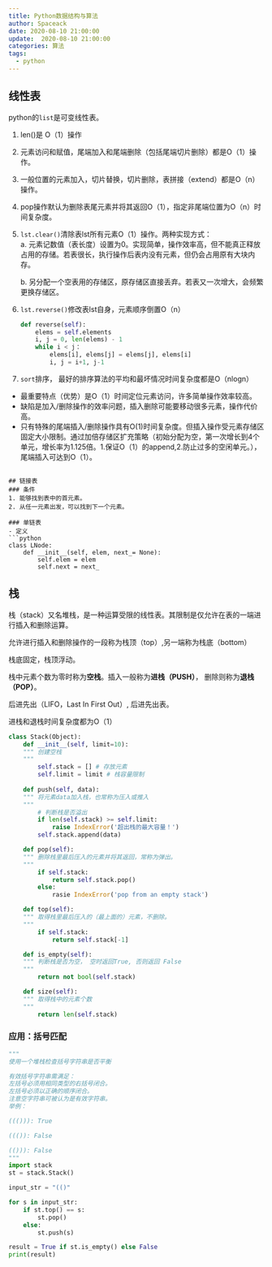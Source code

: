 ```yaml
---
title: Python数据结构与算法
author: Spaceack
date: 2020-08-10 21:00:00
update:  2020-08-10 21:00:00
categories: 算法
tags: 
  - python 
---
```


## 线性表
python的`list`是可变线性表。
1. len()是 O（1）操作
2. 元素访问和赋值，尾端加入和尾端删除（包括尾端切片删除）都是O（1）操作。
3. 一般位置的元素加入，切片替换，切片删除，表拼接（extend）都是O（n）操作。
4. pop操作默认为删除表尾元素并将其返回O（1），指定非尾端位置为O（n）时间复杂度。

5. `lst.clear()`清除表lst所有元素O（1）操作。两种实现方式：  
   a. 元素记数值（表长度）设置为0。实现简单，操作效率高，但不能真正释放占用的存储。若表很长，执行操作后表内没有元素，但仍会占用原有大块内存。
   
   b. 另分配一个空表用的存储区，原存储区直接丢弃。若表又一次增大，会频繁更换存储区。

6. `lst.reverse()`修改表lst自身，元素顺序倒置O（n）
    ```python
    def reverse(self):
        elems = self.elements
        i, j = 0, len(elems) - 1
        while i < j：
            elems[i], elems[j] = elems[j], elems[i]
            i, j = i+1, j-1
    ```
7. `sort`排序， 最好的排序算法的平均和最坏情况时间复杂度都是O（nlogn）

- 最重要特点（优势）是O（1）时间定位元素访问，许多简单操作效率较高。
- 缺陷是加入/删除操作的效率问题，插入删除可能要移动很多元素，操作代价高。
- 只有特殊的尾端插入/删除操作具有O(1)时间复杂度。但插入操作受元素存储区固定大小限制。通过加倍存储区扩充策略（初始分配为空，第一次增长到4个单元，增长率为1.125倍。1.保证O（1）的append,2.防止过多的空闲单元。），尾端插入可达到O（1）。

```

## 链接表
### 条件
1. 能够找到表中的首元素。
2. 从任一元素出发，可以找到下一个元素。

### 单链表
- 定义
```python
class LNode:
    def __init__(self, elem, next_= None):
        self.elem = elem
        self.next = next_
```

## 栈

栈（stack）又名堆栈，是一种运算受限的线性表。其限制是仅允许在表的一端进行插入和删除运算。

允许进行插入和删除操作的一段称为栈顶（top）,另一端称为栈底（bottom）

栈底固定，栈顶浮动。

栈中元素个数为零时称为**空栈**。插入一般称为**进栈（PUSH）**， 删除则称为**退栈（POP）**。

后进先出（LIFO，Last In First Out）, 后进先出表。

进栈和退栈时间复杂度都为O（1）

```python
class Stack(Object):
    def __init__(self, limit=10):
    """ 创建空栈
    """
        self.stack = [] # 存放元素
        self.limit = limit # 栈容量限制
    
    def push(self, data):
    """ 将元素data加入栈，也常称为压入或推入
    """
        # 判断栈是否溢出
        if len(self.stack) >= self.limit:
            raise IndexError('超出栈的最大容量！')
        self.stack.append(data)

    def pop(self):
    """ 删除栈里最后压入的元素并将其返回，常称为弹出。
    """
        if self.stack:
            return self.stack.pop()
        else:
            rasie IndexError('pop from an empty stack')

    def top(self):
    """ 取得栈里最后压入的（最上面的）元素，不删除。
    """
        if self.stack:
            return self.stack[-1]

    def is_empty(self):
    """ 判断栈是否为空， 空时返回True, 否则返回 False
    """
        return not bool(self.stack)

    def size(self):
    """ 取得栈中的元素个数
    """
        return len(self.stack) 

```

### 应用：括号匹配

```python
"""
使用一个堆栈检查括号字符串是否平衡

有效括号字符串需满足：
左括号必须用相同类型的右括号闭合。
左括号必须以正确的顺序闭合。
注意空字符串可被认为是有效字符串。
举例：

((())): True

((()): False

(())): False
"""
import stack
st = stack.Stack()

input_str = "(()"

for s in input_str:
	if st.top() == s:
		st.pop()
	else:
		st.push(s)

result = True if st.is_empty() else False
print(result)
```